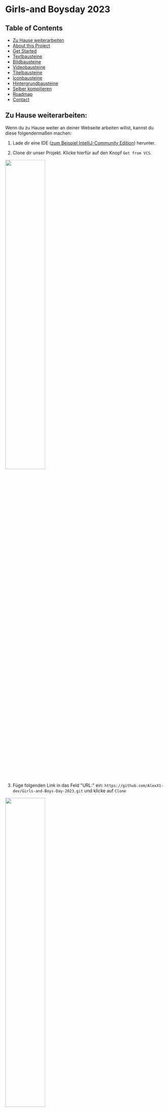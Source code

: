 # Girls-and Boysday 2023

## Table of Contents

- [Zu Hause weiterarbeiten](https://github.com/AlexX1-dev/Girls-and-Boys-Day-2023#zu-hause-weiterarbeiten)
- [About this Project](https://github.com/AlexX1-dev/Girls-and-Boys-Day-2023#about-this-project)
- [Get Started](https://github.com/AlexX1-dev/Girls-and-Boys-Day-2023#get-started)
- [Textbausteine](https://github.com/AlexX1-dev/Girls-and-Boys-Day-2023#textbausteine)
- [Bildbausteine](https://github.com/AlexX1-dev/Girls-and-Boys-Day-2023#bildbausteine)
- [Videobausteine](https://github.com/AlexX1-dev/Girls-and-Boys-Day-2023#videobausteine)
- [Titelbausteine](https://github.com/AlexX1-dev/Girls-and-Boys-Day-2023#titelbausteine)
- [Iconbausteine](https://github.com/AlexX1-dev/Girls-and-Boys-Day-2023#iconbausteine)
- [Hintergrundbausteine](https://github.com/AlexX1-dev/Girls-and-Boys-Day-2023#hintergrundbausteine)
- [Selber kompilieren](https://github.com/AlexX1-dev/Girls-and-Boys-Day-2023#selber-kompilieren)
- [Roadmap](https://github.com/AlexX1-dev/Girls-and-Boys-Day-2023#roadmap)
- [Contact](https://github.com/AlexX1-dev/Girls-and-Boys-Day-2023#contact)

## Zu Hause weiterarbeiten:

Wenn du zu Hause weiter an deiner Webseite arbeiten willst, kannst du diese folgendermaßen machen:

1. Lade dir eine
   IDE ([zum Beispiel IntelliJ-Community Edition](https://www.jetbrains.com/de-de/idea/download/#section=windows))
   herunter.

2. Clone dir unser Projekt. Klicke hierfür auf den Knopf ```Get from VCS```.
<img src="README_images/GetStarted/1.png" width="50%" height="50%" >

3. Füge folgenden Link in das Feld "URL:" ein: ```https://github.com/AlexX1-dev/Girls-and-Boys-Day-2023.git``` und klicke
   auf ```Clone```

<img src="README_images/GetStarted/2.png" width="50%" height="50%" >

4. Dein Bildschirm sollte jetzt so aussehen:

<img src="README_images/GetStarted/3.png" width="50%" height="50%" >

5. Um deinen selber geschrieben Code einzufügen, lade ihn aus der E-Mail herunter.

6. Mache einen Rechtsklick auf ```src``` und wähle unter dem Unterpunkt ```Open in```  ```Files``` aus. Dort kannst du die ```webseite.java```  Datei reinkopieren.

<img src="README_images/GetStarted/4.png" width="50%" height="50%" >

7. In seltenen Fällen kann passieren, dass dein Programm nicht ausführbar ist. Um das Problem zu beheben, mache einen Doppelklick
   auf ```WebseitenBuilder``` und ```WebseitenBuilderExeptions``` und füge fall noch nicht vorhanden in der ersten Zeile
   folgendes hinzu: ```package src;``` Gehe danach in die Datei ```BeispielWebseite``` und füge folgendes in die erste Zeile
   ein: ```import src.WebseitenBuilder;```
8. Wenn du nochmal neu Anfangen willst, mache einen Rechtsklick auf ```src``` und wähle unter dem
   Unterpunkt ```New``` ```Java Class``` aus.
<img src="README_images/GetStarted/5.png" width="50%" height="50%" >
9. Dort kannst du nun selber einen Namen für deine Klasse aussuchen.
<img src="README_images/GetStarted/6.png" width="50%" height="50%" >

10. Erstelle nun noch eine ```main``` Methode und du kannst anfangen mit Programmieren.

<img src="README_images/GetStarted/7.png" width="50%" height="50%" >

## About this Project:

Dieses Projekt wurde für den Girls- und Boys-day am 27. April 2023 erstellt. Das ist ein Tag, an dem Kinder und
Jugendliche Berufe erkunden können, insbesondere Berufe, die überwiegend nicht ihrem Geschlecht zugeschrieben werden.

Die Zielgruppe ist hinsichtlich Alter und Vorwissen total heterogen. Da wir alle Kinder und Jugendliche für die
Anwendungsentwicklung interessieren wollten, haben wir uns für das „programmieren“ einer Webseite entschieden.

Da HTML, CSS und JavaScript Syntax für Neuanfänger echt schwer zu lernen und verstehen ist, haben wir versucht, eine
möglichst einfach zu bedienende Java Libary zu schreiben, die von der Komplexität ähnlich wie Scratch ist.

Wir haben uns dazu entschieden, alles auf Deutsch zu schreiben und zu dokumentieren, damit die Kinder, die nicht so gut
Englisch sprechen, ebenfalls problemlos mitmachen können.

Die Entscheidung, dass jeder Parameter ein String ist, ist ebenfalls bewusst gewählt. Verschiedene Datentypen könnten
für den Anfang ebenfalls zu kompliziert sein.

Wenn ihr Anmerkungen oder Verbesserungsvorschläge habt oder Bugs findet, schickt uns bitte euer Feedback. Dies könnt ihr
durch Eröffnen eines Tickets machen oder ihr schreibt uns über Teams.

## Get started:

Lade unter dem Punkt [Releases](https://github.com/AlexX1-dev/boys-and-girls-day-2023-library/releases) die
aktuellste `.jar` Datei herunter
oder [kompiliere sie selber](https://github.com/AlexX1-dev/Girls-and-Boys-Day-2023#selber-kompilieren). Und füge sie
anschließend deinem Projekt als Library hinzu.

Erstelle um zu starten eine Instanz von der Klasse WebseitenBuilder.

```java
WebseitenBuilder webseite=new WebseitenBuilder();
```

Jeder Baustein hat eine eigene einzigartige ID. Diese kann benutzt werden, um den Baustein zu bearbeiten. Die ID kann
aus Buchstaben, Zahlen und Sonderzeichen bestehen.

Einen neuen Baustein fügt man hinzu, indem man den Namen von seinen WebseitenBuilder Namen (in diesem
Beispiel ``webseite``) mit einer Methode durch einen Punkt verbindet.

Eine Methode ist ein Teil eines Programmes, sie kann aufgerufen werden und weiteren Code ausführen. Es gibt zwei Arten
von Methoden, mit und ohne Eingabe. Methoden ohne Eingabe führen definierten Code aus, etwas ähnlichen machen auch
Methoden mit Eingabe, jedoch kann bei einer Methode mit Eingabe die Ausführung je nach Eingabe beeinflusst werden.

Diese Eingaben nennt man Parameter.
Ein Parameter beginnt und endet mit ``"``. Wenn es mehr als ein Parameter gibt, trennt man diese mit einem ``,``.

Diese Parameter schreibt man in die Klammern ``(`` ``"Parameter"`` ``)`` direkt hinter dem Methodennamen. Um eine Zeile
abzuschließen, fügt man noch ein ``;`` ans Ende.

## Textbausteine:

### Neuen Text erstellen:

Einen neuen Textbaustein erstellt man folgendermassen:

```java
webseite.Text("id_1","Dein Text");
```

``"id_1"`` ist in diesem Beispiel die oben angesprochene ID.

``"Dein Text"`` Hier kommt dein Text, der auf der Webseite erscheinen soll rein

#### Emojis im Textfeld anzeigen:

1. Gehe auf diese [Webseite](https://www.w3schools.com/charsets/ref_emoji.asp).
2. Scrolle nach unten und suche dir ein Emoji aus.
3. Kopiere die Zahl neben dem Emoji.
4. Um das Emoji jetzt anzuzeigen, musst du folgendermaßen dein Emoji zusammenbauen:``&#`` ``Deine Zahl`` ``;``

```java
webseite.Text("id_1","&⋕128187;");
```

``&⋕128187;`` würde diesen Laptop anzeigen: 💻

### Schriftgröße ändern:

```java
webseite.TextSchriftgroesse("id_1","24");
```

``"id_1"`` Element ID

``"24"`` Schriftgröße

### Textfarbe ändern:

```java
webseite.TextFarbe("id_1","green");
```

``"id_1"`` Element ID

``"green"`` Farbe (auf Englisch) oder Hexadezimal Farben Code [ z.B.: `#044000` für grün]

### Text verschieben:

```java
webseite.TextPosition("id_1","200","100");
```

``"id_1"`` Element ID

``"200"`` Verschiebung von dem Text nach unten [Pixelanzahl]

``"100"`` Verschiebung von dem Text nach rechts [Pixelanzahl]

### Textdicke verändern:

```java
webseite.TextDicke("id_1","500");
```

``"id_1"`` Element ID

``"500"`` Dicke von dem Text, Zahl zwischen 100 und 900, (``400`` "standart" Schriftdicke, ``700`` "standart" Fett)

### Beispiele für Textbausteine:

```java
webseite.Text("id_1","Dieser Text wird auf der Webseite angezeigt");
```

<img src="README_images/Text" width="50%" height="50%" >

```java
webseite.TextSchriftgroesse("id_1","100");
```

<img src="README_images/TextSchriftgroesse" width="50%" height="50%" >

```java
webseite.TextFarbe("id_1","purple");
```

<img src="README_images/TextFarbe" width="50%" height="50%" >

```java
webseite.TextPosition("id_1","200","0");
```

<img src="README_images/TextPosition" width="50%" height="50%" >

```java
webseite.TextDicke("id_1","900");
```

<img src="README_images/TextDicke" width="50%" height="50%" >

## Bildbausteine:

### Neues Bild erstellen:

Einen neuen Bildbaustein erstellt man folgendermassen:

```java
webseite.Bild("id_2","url");
```

``"id_2"`` ist in diesem Beispiel die oben angesprochene ID.

``"url"`` Füge hier die URL von deinem Bild ein.

### Bild verschieben:

```java
webseite.BildPosition("id_2","200","100");
```

``"id_2"`` Element ID

``"200"`` Verschiebung von dem Bild nach unten [Pixelanzahl]

``"100"`` Verschiebung von dem Bild nach rechts [Pixelanzahl]

### Größe von Bild verändern:

```java
webseite.BildGroesse("id_2","315","560");
```

``"id_2"`` Element ID

``"560"`` Breite von dem Bild [Pixelanzahl]

``"315"`` Höhe von dem Bild [Pixelanzahl]

### Beispiele für Bildbausteine:

```java
webseite.Bild("id_2","https://i.kym-cdn.com/entries/icons/original/000/016/289/Screen_Shot_2019-04-16_at_3.42.28_PM.png");
```

<img src="README_images/Bild" width="50%" height="50%" >

```java
webseite.BildPosition("id_2","500","1000");
```

<img src="README_images/BildPosition" width="50%" height="50%" >

```java
webseite.BildGroesse("id_2","500","500");
```

<img src="README_images/BildGroesse" width="50%" height="50%" >

## Videobausteine:

### Neues Video erstellen:

Einen neuen Videobaustein erstellt man folgendermassen:

```java
webseite.Video("id_3","url");
```

``"id_3"`` ist in diesem Beispiel die oben angesprochene ID.

``"url"`` Füge hier die URL von deinem Video ein.

### Video verschieben:

```java
webseite.VideoPosition("id_3","200","100");
```

``"id_3"`` Element ID

``"200"`` Verschiebung von dem Video nach unten [Pixelanzahl]

``"100"`` Verschiebung von dem Video nach rechts [Pixelanzahl]

### Größe von Video verändern:

```java
webseite.VideoGroesse("id_3","315","560");
```

``"id_3"`` Element ID

``"560"`` Breite von dem Video [Pixelanzahl]

``"315"`` Höhe von dem Video [Pixelanzahl]

### Beispiele für Videobausteine:

```java
webseite.Video("id_3","https://www.youtube.com/watch?v=jNQXAC9IVRw");
```

<img src="README_images/Video" width="50%" height="50%" >

```java
webseite.VideoPosition("id_3","200","500");
```

<img src="README_images/VideoPosition" width="50%" height="50%" >

```java
webseite.VideoGroesse("id_3","200","1000");
```

<img src="README_images/VideoGroesse" width="50%" height="50%" >

## Titelbausteine:

### Titel ändern:

Den Titel deiner Webseite änderst du folgendermaßen:

```java
webseite.Titel("Das ist dein Neuer Webseiten Titel");
```

``"Das ist dein Neuer Webseiten Titel"`` Empfohlene Länge: ``20`` Zeichen, Maximal Länge: ``60``

### Beispiel für Titelbaustein:

```java
webseite.Titel("Neuer Titel der Webseite");
```

<img src="README_images/Titel" width="50%" height="50%" >

## Iconbausteine:

### Icon ändern:

Das Icon deiner Webseite änderst du folgendermaßen:

```java
webseite.Icon("url");
```

``"url"`` Füge hier den Link zu einem Bild ein.

### Beispiel für Iconbaustein:

```java
webseite.Icon("https://en.wikipedia.org/wiki/File:RickAstleyNeverGonnaGiveYouUp7InchSingleCover.jpg");
```

<img src="README_images/Icon" width="50%" height="50%" >

## Hintergrundbausteine:

### Hintergrundfarbe ändern:

Die Hintergrundfarbe deiner Webseite änderst du folgendermaßen:

```java
webseite.HintergrundFarbe("green");
```

``"green"`` Farbe (auf Englisch) oder Hexadezimal Farben Code [ z.B.: `#044000` für grün]

### Hintergrundbild ändern:

Das Hintergrundbild deiner Webseite änderst du folgendermaßen:

```java
webseite.HintergrundBild("url","wiederholen","abdecken");
```

``"url"`` Füge hier den Link zu einem Bild ein.

``"wiederholen"`` Soll das Hintergrundbild mehrmals angezeigt werden? [Wahr/ Falsch]

``"abdecken"`` Soll das Hintergrundbild auf die Maximale größe gestreckt werden? [Wahr/ Falsch]

#### Beispiele für Hintergrundbausteine:

```java
 webseite.HintergrundFarbe("blue");
```

<img src="README_images/HintergrundFarbe" width="50%" height="50%" >

```java
webseite.HintergrundBild("https://upload.wikimedia.org/wikipedia/commons/0/04/UnitedInternet_logo.svg","Wahr","Wahr");
```

<img src="README_images/HintergrundBildWahrWahr.png" width="50%" height="50%" >

```java
webseite.HintergrundBild("https://upload.wikimedia.org/wikipedia/commons/0/04/UnitedInternet_logo.svg","Wahr","Falsch");
```

<img src="README_images/HintergrundBildWahrFalsch.png" width="50%" height="50%" >

```java
webseite.HintergrundBild("https://upload.wikimedia.org/wikipedia/commons/0/04/UnitedInternet_logo.svg","Falsch","Wahr");
```

<img src="README_images/HintergrundBildFalschWahr.png" width="50%" height="50%" >

```java
webseite.HintergrundBild("https://upload.wikimedia.org/wikipedia/commons/0/04/UnitedInternet_logo.svg","Falsch","Falsch");
```

<img src="README_images/HintergrundBildFalschFalsch.png" width="50%" height="50%" >

## Selber kompilieren

Dieser Teil ist für fortgeschrittene Benutzer, die selber etwas verändern wollen und dann die veränderte Version
verwenden wollen.

### Voraussetzungen

- Java 19 oder neuer

### Schritt-für-Schritt-Anleitung

1. Mit `git` die aktuellste Version herunterladen: `git clone https://github.com/AlexX1-dev/Girls-and-Boys-Day-2023.git`
2. In den `src` Ordner gehen (Dieser kann variieren je nachdem wo die `.java` Dateien sind).
3. Die `.java` Dateien mit folgendem Befehl kompilieren:
   `
   javac -d *.java
   `.
4. Eine `.jar` Datei mit folgendem Befehl erstellen: ` jar cvf Girls-And-Boys-Day-2023.jar *.class`.
5. Die erstellte `Girls-And-Boys-Day-2023.jar` kann nun als Library zu jedem Projekt hinzugefügt werden.

## Roadmap:

- [x] Erster Release Candidate/ Prerelease
- [x] Fehlererkennung bei doppelter ID
- [ ] ~~Eventuelle Neustrukturierung vom Code~~
- [x] Mehr Möglichkeiten für den Hintergrund
- [ ] ~~Bessere Möglichkeiten Videos einzubinden~~
- [x] Erstellen einer Java Libary/ JAR-Datei
- [ ] ~~Build-System (Gradle und Maven) erstellen~~
- [x] Mehr Beispiele in Doku

## Contact

Wenn du Fragen hast, kannst du mich über folgende E-Mail erreichen:

fweigel@united-internet.de
